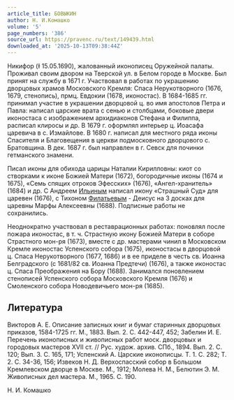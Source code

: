 ```yaml
---
article_title: БОВЫКИН
author: Н. И.Комашко
volume: '5'
page_numbers: '386'
source_url: https://pravenc.ru/text/149439.html
downloaded_at: '2025-10-13T09:38:44Z'
---
```


Никифор (Ɨ 15.05.1690), жалованный иконописец Оружейной палаты. Проживал своим двором на Тверской ул. в Белом городе в Москве. Был принят на службу в 1671 г. Участвовал в работах по украшению дворцовых храмов Московского Кремля: Спаса Нерукотворного (1676, 1679, стенопись), прмц. Евдокии (1678, иконостас). В 1684-1685 гг. принимал участие в украшении дворцовой ц. во имя апостолов Петра и Павла: написал царские врата с сенью и столбцами, боковые двери иконостаса с изображением архидиаконов Стефана и Филиппа, расписал клиросы и др. В 1679 г. оформлял интерьер ц. Иоасафа царевича в с. Измайлове. В 1680 г. написал для местного ряда иконы Спасителя и Благовещения в церкви подмосковного дворцового с. Братовщина. В дек. 1687 г. был направлен в г. Севск для починки гетманского знамени.

Писал иконы для обихода царицы Наталии Кирилловны: киот со створками к иконе Божией Матери (1672), богородичные иконы (1674 и 1675), «Семь спящих отроков Эфесских» (1676), «Ангел-хранитель» (1684) и др. С Андреем [Ильиным](https://pravenc.ru/text/Ильиным.html) написал икону «Страшный Суд» для царевен (1676), с Тихоном [Филатьевым](https://pravenc.ru/text/Филатьевым.html) - Деисус на 3 досках для царевны Марфы Алексеевны (1688). Подписные работы не сохранились.

Неоднократно участвовал в реставрационных работах: поновлял после пожара иконостас, в т. ч. Страстную икону Божией Матери в соборе Страстного мон-ря (1673), вместе с др. мастерами чинил в Московском Кремле иконостас Успенского собора (1675), иконостасы в дворцовой ц. Спаса Нерукотворного (1677, 1686) и в ее приделе в честь св. Иоанна Белградского (с 1681/82 св. Иоанна Предтечи) (1676), а также иконостас ц. Спаса Преображения на Бору (1688). Занимался поновлением стенописей Успенского собора Московского Кремля (1676) и Смоленского собора Новодевичьего мон-ря (1685).

## Литература

Викторов А. Е. Описание записных книг и бумаг старинных дворцовых приказов, 1584-1725 гг. М., 1883. Вып. 2. С. 442-447, 452; Забелин И. Е. Перечень иконописных и живописных работ моск. дворцовых и городовых мастеров XVII ст. // Рус. худож. архив. СПб., 1894. Вып. 2. С. 120; Вып. 3. С. 165, 171; Успенский А. Царские иконописцы. Т. 1. С. 282; Т. 2. С. 34-36, 156; Извеков Н. Д. Верхоспасский собор в Большом Кремлевском дворце в Москве. М., 1912; Молева Н. М., Белютин Э. М. Живописных дел мастера. М., 1965. С. 190.

Н. И.  Комашко
